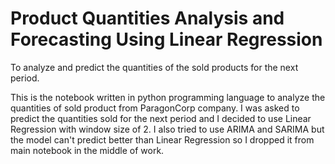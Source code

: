 # Product Quantities Analysis and Forecasting Using Linear Regression
To analyze and predict the quantities of the sold products for the next period.

This is the notebook written in python programming language to analyze the quantities of sold product from ParagonCorp company.
I was asked to predict the quantities sold for the next period and I decided to use Linear Regression with window size of 2.
I also tried to use ARIMA and SARIMA but the model can't predict better than Linear Regression so I dropped it from main notebook in the middle of work.
